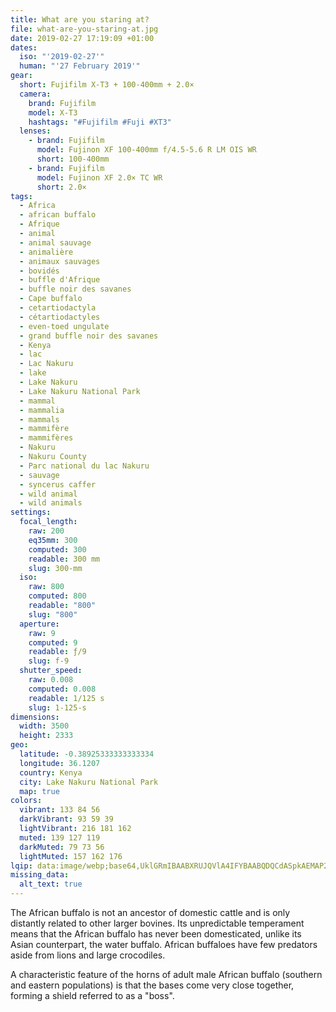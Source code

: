 ```yaml
---
title: What are you staring at?
file: what-are-you-staring-at.jpg
date: 2019-02-27 17:19:09 +01:00
dates:
  iso: "'2019-02-27'"
  human: "'27 February 2019'"
gear:
  short: Fujifilm X-T3 + 100-400mm + 2.0×
  camera:
    brand: Fujifilm
    model: X-T3
    hashtags: "#Fujifilm #Fuji #XT3"
  lenses:
    - brand: Fujifilm
      model: Fujinon XF 100-400mm f/4.5-5.6 R LM OIS WR
      short: 100-400mm
    - brand: Fujifilm
      model: Fujinon XF 2.0× TC WR
      short: 2.0×
tags:
  - Africa
  - african buffalo
  - Afrique
  - animal
  - animal sauvage
  - animalière
  - animaux sauvages
  - bovidés
  - buffle d'Afrique
  - buffle noir des savanes
  - Cape buffalo
  - cetartiodactyla
  - cétartiodactyles
  - even-toed ungulate
  - grand buffle noir des savanes
  - Kenya
  - lac
  - Lac Nakuru
  - lake
  - Lake Nakuru
  - Lake Nakuru National Park
  - mammal
  - mammalia
  - mammals
  - mammifère
  - mammifères
  - Nakuru
  - Nakuru County
  - Parc national du lac Nakuru
  - sauvage
  - syncerus caffer
  - wild animal
  - wild animals
settings:
  focal_length:
    raw: 200
    eq35mm: 300
    computed: 300
    readable: 300 mm
    slug: 300-mm
  iso:
    raw: 800
    computed: 800
    readable: "800"
    slug: "800"
  aperture:
    raw: 9
    computed: 9
    readable: ƒ/9
    slug: f-9
  shutter_speed:
    raw: 0.008
    computed: 0.008
    readable: 1/125 s
    slug: 1-125-s
dimensions:
  width: 3500
  height: 2333
geo:
  latitude: -0.38925333333333334
  longitude: 36.1207
  country: Kenya
  city: Lake Nakuru National Park
  map: true
colors:
  vibrant: 133 84 56
  darkVibrant: 93 59 39
  lightVibrant: 216 181 162
  muted: 139 127 119
  darkMuted: 79 73 56
  lightMuted: 157 162 176
lqip: data:image/webp;base64,UklGRmIBAABXRUJQVlA4IFYBAABQDQCdASpkAEMAP2WgwFizLKalNfYK6mAsiWUA02cMtyFJj4+v0dO5eAZTsxVdoDPdW9LuQQR4+JrojoL1viXaJLXnqow7y7bgymq17C8K+2tlW7m2boiNUFLX3nIK2pIguGecasOUJuHpG4qvEuXUQ16AAP7NiwXVyTkOG4CXIhEFBatb6Oku1wy3kDrKO7z6DqRsD4ibid5enZ9X5/azMpUXXGFiAzyU+8M7PFdN6FovCTLGkcNAZGiGJ8uyFkdbUsGzZ2FpCLx2gMo6RlYwQoTd+Az8VHgRWpuZA3cSUZPI7WCGJ3wHQ829An7k2vxEZuju5XkRmFiEi/VCNV/rm2ee+Kw0Z8ls6schviyWOXXyfaJesR3dhx9Et2HjL578ur6zmCeCWprZm1f657tDwFHWjKv8gjcyL9kooOg/bV4V6hSJgMHgYLT1QbvrDb0fQdsAAAA=
missing_data:
  alt_text: true
---
```


The African buffalo is not an ancestor of domestic cattle and is only distantly related to other larger bovines. Its unpredictable temperament means that the African buffalo has never been domesticated, unlike its Asian counterpart, the water buffalo. African buffaloes have few predators aside from lions and large crocodiles.

A characteristic feature of the horns of adult male African buffalo (southern and eastern populations) is that the bases come very close together, forming a shield referred to as a "boss".
